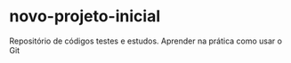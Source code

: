 # novo-projeto-inicial
Repositório de códigos testes e estudos. Aprender na prática como usar o Git
